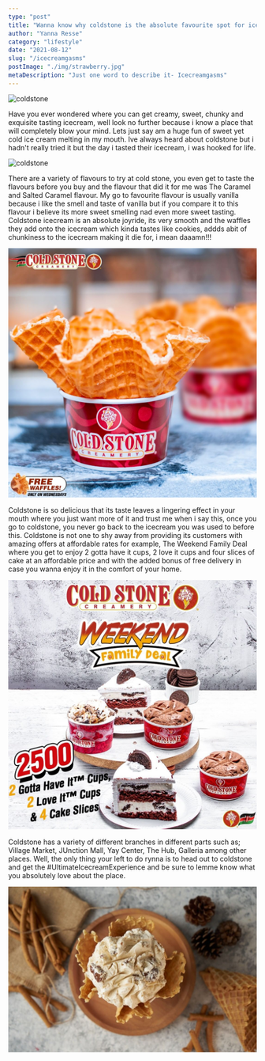```yaml
---
type: "post"
title: "Wanna know why coldstone is the absolute favourite spot for icecream"
author: "Yanna Resse"
category: "lifestyle"
date: "2021-08-12"
slug: "/icecreamgasms"
postImage: "./img/strawberry.jpg"
metaDescription: "Just one word to describe it- Icecreamgasms"
---
```


![coldstone](./strawberry2/.jpg)

Have you ever wondered where you can get creamy, sweet, chunky and exquisite tasting icecream, well look no further because i know a place that will completely blow your mind. Lets just say am a huge fun of sweet yet cold ice cream melting in my mouth. Ive always heard about coldstone but i hadn't really tried it but the day i tasted their icecream, i was hooked for life.

![coldstone](./chocolate/.jpg)

There are a variety of flavours to try at cold stone, you even get to taste the flavours before you buy and the flavour that did it for me was The Caramel and Salted Caramel flavour. My go to favourite flavour is usually vanilla because i like the smell and taste of vanilla but if you compare it to this flavour i believe its more sweet smelling nad even more sweet tasting. Coldstone icecream is an absolute joyride, its very smooth and the waffles they add onto the icecream which kinda tastes like cookies, addds abit of chunkiness to the icecream making it die for, i mean daaamn!!!

![coldstone](./img/waffles.jpg)

Coldstone is so delicious that its taste leaves a lingering effect in your mouth where you just want more of it and trust me when i say this, once you go to coldstone, you never go back to the icecream you was used to before this. Coldstone is not one to shy away from providing its customers with amazing offers at affordable rates for example, The Weekend Family Deal where you get to enjoy 2 gotta have it cups, 2 love it cups and four slices of cake at an affordable price and with the added bonus of free delivery in case you wanna enjoy it in the comfort of your home.

![coldstone](./img/offer.jpg)

Coldstone has a variety of different branches in different parts such as; Village Market, JUnction Mall, Yay Center, The Hub, Galleria among other places. Well, the only thing your left to do rynna is to head out to coldstone and get the #UltimateIcecreamExperience and be sure to lemme know what you absolutely love about the place.

![coldstone](./img/coldstone.jpg)
